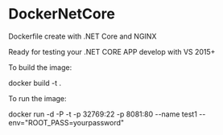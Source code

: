 # DockerNetCore
Dockerfile create with .NET Core and NGINX

Ready for testing your .NET CORE APP develop with VS 2015+


To build the image:

  docker build -t <your-image-name> .

To run the image:

  docker run -d -P -t -p 32769:22 -p 8081:80 --name test1 --env="ROOT_PASS=yourpassword" <your-image-name>
